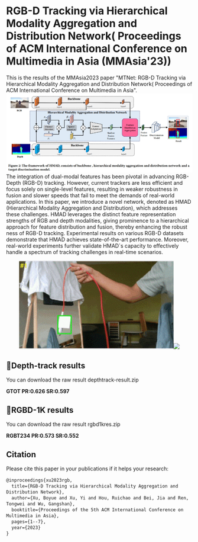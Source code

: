 # RGB-D Tracking via Hierarchical Modality Aggregation and Distribution Network( Proceedings of ACM International Conference on Multimedia in Asia (MMAsia'23))
This is the results of the MMAsia2023 paper "MTNet: RGB-D Tracking via Hierarchical Modality Aggregation and Distribution Network( Proceedings of ACM International Conference on Multimedia in Asia".
![image](pipeline.png)
The integration of dual-modal features has been pivotal in advancing RGB-Depth (RGB-D) tracking. However, current trackers are less efficient and focus solely on single-level features, resulting in weaker robustness in fusion and slower speeds that fail to meet the demands of real-world applications. In this paper, we introduce a novel network, denoted as HMAD (Hierarchical Modality Aggregation and Distribution), which addresses these challenges. HMAD leverages the distinct feature representation strengths of RGB and depth modalities, giving prominence to a hierarchical approach for feature distribution and fusion, thereby enhancing the robust ness of RGB-D tracking. Experimental results on various RGB-D datasets demonstrate that HMAD achieves state-of-the-art performance. Moreover, real-world experiments further validate HMAD`s capacity to effectively handle a spectrum of tracking challenges in real-time scenarios.
<div align="center">
   <img src="MT-RGB.gif"  height=240><img src="MT-T.gif" height=240>
</div>

## 🌟Depth-track results
You can download the raw result depthtrack-result.zip

**GTOT PR:0.626 SR:0.597**
## 🌟RGBD-1K results
You can download the raw result rgbd1kres.zip

**RGBT234 PR:0.573 SR:0.552**

## Citation
Please cite this paper in your publications if it helps your research:

```
@inproceedings{xu2023rgb,
  title={RGB-D Tracking via Hierarchical Modality Aggregation and Distribution Network},
  author={Xu, Boyue and Xu, Yi and Hou, Ruichao and Bei, Jia and Ren, Tongwei and Wu, Gangshan},
  booktitle={Proceedings of the 5th ACM International Conference on Multimedia in Asia},
  pages={1--7},
  year={2023}
}

```

